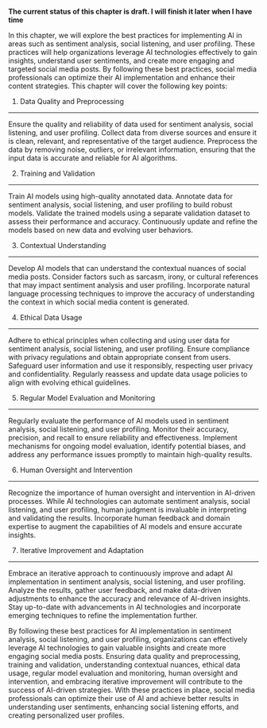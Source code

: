 **The current status of this chapter is draft. I will finish it later when I have time**

In this chapter, we will explore the best practices for implementing AI in areas such as sentiment analysis, social listening, and user profiling. These practices will help organizations leverage AI technologies effectively to gain insights, understand user sentiments, and create more engaging and targeted social media posts. By following these best practices, social media professionals can optimize their AI implementation and enhance their content strategies. This chapter will cover the following key points:

1. Data Quality and Preprocessing
---------------------------------

Ensure the quality and reliability of data used for sentiment analysis, social listening, and user profiling. Collect data from diverse sources and ensure it is clean, relevant, and representative of the target audience. Preprocess the data by removing noise, outliers, or irrelevant information, ensuring that the input data is accurate and reliable for AI algorithms.

2. Training and Validation
--------------------------

Train AI models using high-quality annotated data. Annotate data for sentiment analysis, social listening, and user profiling to build robust models. Validate the trained models using a separate validation dataset to assess their performance and accuracy. Continuously update and refine the models based on new data and evolving user behaviors.

3. Contextual Understanding
---------------------------

Develop AI models that can understand the contextual nuances of social media posts. Consider factors such as sarcasm, irony, or cultural references that may impact sentiment analysis and user profiling. Incorporate natural language processing techniques to improve the accuracy of understanding the context in which social media content is generated.

4. Ethical Data Usage
---------------------

Adhere to ethical principles when collecting and using user data for sentiment analysis, social listening, and user profiling. Ensure compliance with privacy regulations and obtain appropriate consent from users. Safeguard user information and use it responsibly, respecting user privacy and confidentiality. Regularly reassess and update data usage policies to align with evolving ethical guidelines.

5. Regular Model Evaluation and Monitoring
------------------------------------------

Regularly evaluate the performance of AI models used in sentiment analysis, social listening, and user profiling. Monitor their accuracy, precision, and recall to ensure reliability and effectiveness. Implement mechanisms for ongoing model evaluation, identify potential biases, and address any performance issues promptly to maintain high-quality results.

6. Human Oversight and Intervention
-----------------------------------

Recognize the importance of human oversight and intervention in AI-driven processes. While AI technologies can automate sentiment analysis, social listening, and user profiling, human judgment is invaluable in interpreting and validating the results. Incorporate human feedback and domain expertise to augment the capabilities of AI models and ensure accurate insights.

7. Iterative Improvement and Adaptation
---------------------------------------

Embrace an iterative approach to continuously improve and adapt AI implementation in sentiment analysis, social listening, and user profiling. Analyze the results, gather user feedback, and make data-driven adjustments to enhance the accuracy and relevance of AI-driven insights. Stay up-to-date with advancements in AI technologies and incorporate emerging techniques to refine the implementation further.

By following these best practices for AI implementation in sentiment analysis, social listening, and user profiling, organizations can effectively leverage AI technologies to gain valuable insights and create more engaging social media posts. Ensuring data quality and preprocessing, training and validation, understanding contextual nuances, ethical data usage, regular model evaluation and monitoring, human oversight and intervention, and embracing iterative improvement will contribute to the success of AI-driven strategies. With these practices in place, social media professionals can optimize their use of AI and achieve better results in understanding user sentiments, enhancing social listening efforts, and creating personalized user profiles.
